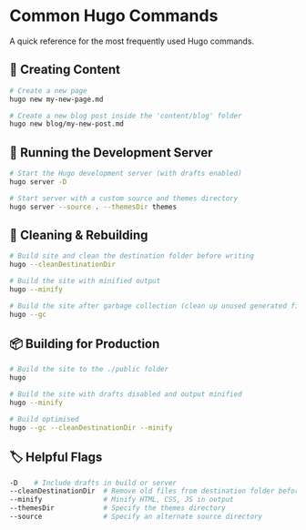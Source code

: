 # Common Hugo Commands

A quick reference for the most frequently used Hugo commands.

## 📝 Creating Content

```bash
# Create a new page
hugo new my-new-page.md

# Create a new blog post inside the 'content/blog' folder
hugo new blog/my-new-post.md
```

## 🚀 Running the Development Server

```bash
# Start the Hugo development server (with drafts enabled)
hugo server -D

# Start server with a custom source and themes directory
hugo server --source . --themesDir themes
```

## 🧹 Cleaning & Rebuilding

```bash
# Build site and clean the destination folder before writing
hugo --cleanDestinationDir

# Build the site with minified output
hugo --minify

# Build the site after garbage collection (clean up unused generated files).
hugo --gc
```

## 📦 Building for Production

```bash
# Build the site to the ./public folder
hugo

# Build the site with drafts disabled and output minified
hugo --minify

# Build optimised
hugo --gc --cleanDestinationDir --minify
```

## 🏷️ Helpful Flags

```bash
-D    # Include drafts in build or server
--cleanDestinationDir  # Remove old files from destination folder before building
--minify               # Minify HTML, CSS, JS in output
--themesDir            # Specify the themes directory
--source               # Specify an alternate source directory
```
